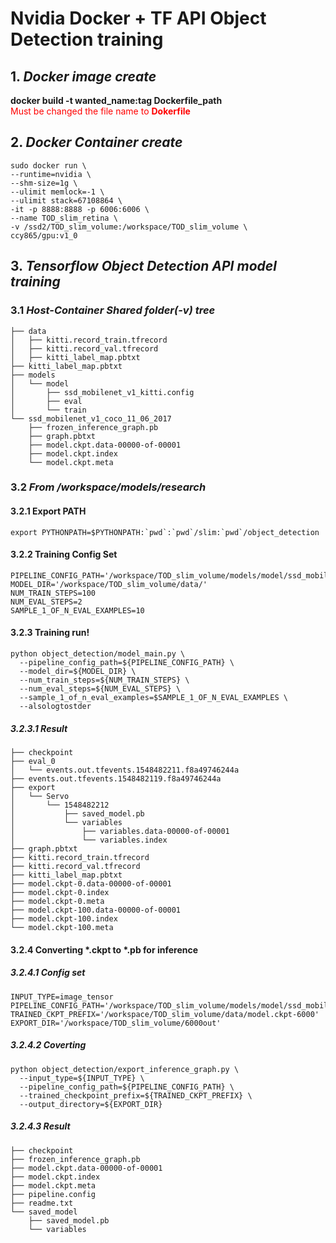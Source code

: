 # Nvidia Docker + TF API Object Detection training
## 1. *Docker image create*  
**docker build -t wanted_name:tag Dockerfile_path**  
<span style="color:red">Must be changed the file name to **Dokerfile**</span>
## 2. *Docker Container create*  
```
sudo docker run \
--runtime=nvidia \
--shm-size=1g \
--ulimit memlock=-1 \
--ulimit stack=67108864 \
-it -p 8888:8888 -p 6006:6006 \
--name TOD_slim_retina \
-v /ssd2/TOD_slim_volume:/workspace/TOD_slim_volume \
ccy865/gpu:v1_0
```
## 3. *Tensorflow Object Detection API model training*  
### 3.1 *Host-Container Shared folder(-v) tree*
```
├── data   
│   ├── kitti.record_train.tfrecord  
│   ├── kitti.record_val.tfrecord  
│   ├── kitti_label_map.pbtxt  
├── kitti_label_map.pbtxt  
├── models  
│   └── model  
│       ├── ssd_mobilenet_v1_kitti.config  
│       ├── eval  
│       └── train  
└── ssd_mobilenet_v1_coco_11_06_2017  
    ├── frozen_inference_graph.pb  
    ├── graph.pbtxt  
    ├── model.ckpt.data-00000-of-00001  
    ├── model.ckpt.index  
    └── model.ckpt.meta  
```
### 3.2 *From /workspace/models/research*
#### 3.2.1 Export PATH
```
export PYTHONPATH=$PYTHONPATH:`pwd`:`pwd`/slim:`pwd`/object_detection
```
#### 3.2.2 Training Config Set
```
PIPELINE_CONFIG_PATH='/workspace/TOD_slim_volume/models/model/ssd_mobilenet_v1_kitti.config'
MODEL_DIR='/workspace/TOD_slim_volume/data/'
NUM_TRAIN_STEPS=100
NUM_EVAL_STEPS=2
SAMPLE_1_OF_N_EVAL_EXAMPLES=10
```
#### 3.2.3 Training run!
```
python object_detection/model_main.py \
  --pipeline_config_path=${PIPELINE_CONFIG_PATH} \
  --model_dir=${MODEL_DIR} \
  --num_train_steps=${NUM_TRAIN_STEPS} \
  --num_eval_steps=${NUM_EVAL_STEPS} \
  --sample_1_of_n_eval_examples=$SAMPLE_1_OF_N_EVAL_EXAMPLES \
  --alsologtostder
```
##### 3.2.3.1 Result
```
├── checkpoint
├── eval_0
│   └── events.out.tfevents.1548482211.f8a49746244a
├── events.out.tfevents.1548482119.f8a49746244a
├── export
│   └── Servo
│       └── 1548482212
│           ├── saved_model.pb
│           └── variables
│               ├── variables.data-00000-of-00001
│               └── variables.index
├── graph.pbtxt
├── kitti.record_train.tfrecord
├── kitti.record_val.tfrecord
├── kitti_label_map.pbtxt
├── model.ckpt-0.data-00000-of-00001
├── model.ckpt-0.index
├── model.ckpt-0.meta
├── model.ckpt-100.data-00000-of-00001
├── model.ckpt-100.index
└── model.ckpt-100.meta
```
#### 3.2.4 Converting *.ckpt to *.pb for inference
##### 3.2.4.1 Config set
```
INPUT_TYPE=image_tensor
PIPELINE_CONFIG_PATH='/workspace/TOD_slim_volume/models/model/ssd_mobilenet_v1_kitti.config'
TRAINED_CKPT_PREFIX='/workspace/TOD_slim_volume/data/model.ckpt-6000'
EXPORT_DIR='/workspace/TOD_slim_volume/6000out'
```
##### 3.2.4.2 Coverting
```
python object_detection/export_inference_graph.py \
  --input_type=${INPUT_TYPE} \
  --pipeline_config_path=${PIPELINE_CONFIG_PATH} \
  --trained_checkpoint_prefix=${TRAINED_CKPT_PREFIX} \
  --output_directory=${EXPORT_DIR}
```
##### 3.2.4.3 Result
```
├── checkpoint
├── frozen_inference_graph.pb
├── model.ckpt.data-00000-of-00001
├── model.ckpt.index
├── model.ckpt.meta
├── pipeline.config
├── readme.txt
└── saved_model
    ├── saved_model.pb
    └── variables
```
